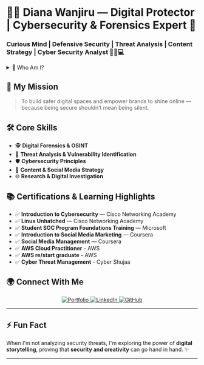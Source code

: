 # 👩‍💻 Diana Wanjiru — Digital Protector | Cybersecurity & Forensics Expert 🔐

### Curious Mind | Defensive Security | Threat Analysis | Content Strategy | Cyber Security Analyst 🕵️‍♀️💻



<details>
  <summary>👋 Who Am I?</summary>
  <p>
    I'm <strong>Diana Wanjiru</strong>, a curious and passionate digital protector with a foundation in <strong>Cybersecurity</strong> and <strong>Digital Forensics</strong>. My journey into tech began with a simple desire — to understand how digital systems work, and how to secure them from unseen threats.
  </p>
  <p>
    From cracking forensic clues to crafting secure digital strategies, I thrive at the intersection of security and creativity. Whether it's <strong>hunting vulnerabilities</strong> or <strong>managing impactful digital content</strong>, I do it all with purpose and precision.
  </p>
</details>




## 🎯 My Mission

> To build safer digital spaces and empower brands to shine online — because being secure shouldn’t mean being silent.


## 🛠️ Core Skills

- 🕵️ **Digital Forensics & OSINT**
- 🔐 **Threat Analysis & Vulnerability Identification**
- 🛡️ **Cybersecurity Principles**
- 📢 **Content & Social Media Strategy**
- 🌐 **Research & Digital Investigation**



## 📚 Certifications & Learning Highlights

- ✅ **Introduction to Cybersecurity** — Cisco Networking Academy  
- ✅ **Linux Unhatched** — Cisco Networking Academy  
- ✅ **Student SOC Program Foundations Training** — Microsoft  
- ✅ **Introduction to Social Media Marketing** — Coursera  
- ✅ **Social Media Management** — Coursera
- ✅ **AWS Cloud Practitioner** - AWS
- ✅ **AWS re/start graduate** - AWS
- ✅ **Cyber Threat Management** - Cyber Shujaa



## 🌍 Connect With Me

<p align="center">
  <a href="https://wanjirudiana.github.io/">
    <img src="https://img.shields.io/badge/Portfolio-%2300ffae?style=for-the-badge&logo=vercel&logoColor=black" alt="Portfolio" />
  </a>
  <a href="https://www.linkedin.com/in/diana-wanjiru-54a5762a3/">
    <img src="https://img.shields.io/badge/LinkedIn-%230077B5?style=for-the-badge&logo=linkedin&logoColor=white" alt="LinkedIn" />
  </a>
  <a href="https://github.com/wanjirudiana">
    <img src="https://img.shields.io/badge/GitHub-%2312100E.svg?style=for-the-badge&logo=github&logoColor=white" alt="GitHub" />
  </a>
</p>

---

## ⚡ Fun Fact

When I'm not analyzing security threats, I'm exploring the power of **digital storytelling**, proving that **security and creativity** can go hand in hand. ✨

---
